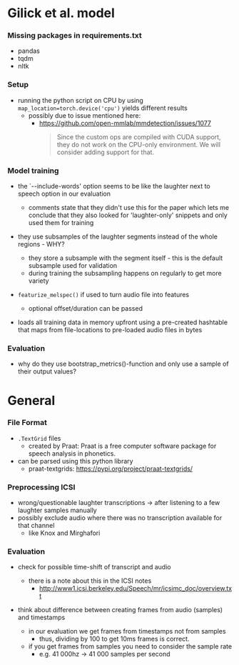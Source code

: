 # Gilick et al. model

### Missing packages in requirements.txt

- pandas
- tqdm
- nltk

### Setup

- running the python script on CPU by using `map_location=torch.device('cpu')` yields different results
  - possibly due to issue mentioned here:
    - https://github.com/open-mmlab/mmdetection/issues/1077
      > Since the custom ops are compiled with CUDA support, they do not work on the CPU-only environment. We will consider adding support for that.

### Model training

- the `--include-words' option seems to be like the laughter next to speech option in our evaluation
  - comments state that they didn't use this for the paper which lets me conclude that they also looked for 'laughter-only' snippets and only used them for training
- they use subsamples of the laughter segments instead of the whole regions - WHY?

  - they store a subsample with the segment itself - this is the default subsample used for validation
  - during training the subsampling happens on regularly to get more variety

- `featurize_melspec()` if used to turn audio file into features

  - optional offset/duration can be passed

- loads all training data in memory upfront using a pre-created hashtable that maps from file-locations to pre-loaded audio files in bytes

### Evaluation

- why do they use bootstrap_metrics()-function and only use a sample of their output values?

# General

### File Format

- `.TextGrid` files
  - created by Praat: Praat is a free computer software package for speech analysis in phonetics.
- can be parsed using this python library
  - praat-textgrids: https://pypi.org/project/praat-textgrids/

### Preprocessing ICSI

- wrong/questionable laughter transcriptions
  -> after listening to a few laughter samples manually
- possibly exclude audio where there was no transcription available for that channel
  - like Knox and Mirghafori

### Evaluation

- check for possible time-shift of transcript and audio

  - there is a note about this in the ICSI notes
    - http://www1.icsi.berkeley.edu/Speech/mr/icsimc_doc/overview.txt

- think about difference between creating frames from audio (samples) and timestamps
  - in our evaluation we get frames from timestamps not from samples
    - thus, dividing by 100 to get 10ms frames is correct.
  - if you get frames from samples you need to consider the sample rate
    - e.g. 41 000hz -> 41 000 samples per second
